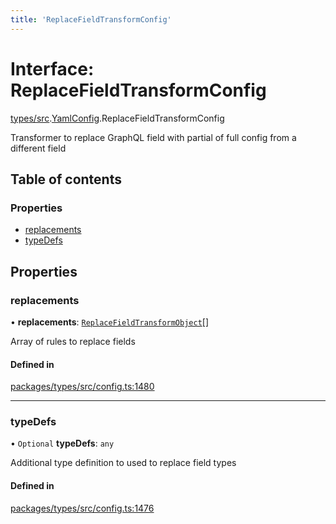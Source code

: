 ```yaml
---
title: 'ReplaceFieldTransformConfig'
---
```


# Interface: ReplaceFieldTransformConfig

[types/src](../modules/types_src).[YamlConfig](../modules/types_src.YamlConfig).ReplaceFieldTransformConfig

Transformer to replace GraphQL field with partial of full config from a different field

## Table of contents

### Properties

- [replacements](types_src.YamlConfig.ReplaceFieldTransformConfig#replacements)
- [typeDefs](types_src.YamlConfig.ReplaceFieldTransformConfig#typedefs)

## Properties

### replacements

• **replacements**: [`ReplaceFieldTransformObject`](types_src.YamlConfig.ReplaceFieldTransformObject)[]

Array of rules to replace fields

#### Defined in

[packages/types/src/config.ts:1480](https://github.com/Urigo/graphql-mesh/blob/master/packages/types/src/config.ts#L1480)

___

### typeDefs

• `Optional` **typeDefs**: `any`

Additional type definition to used to replace field types

#### Defined in

[packages/types/src/config.ts:1476](https://github.com/Urigo/graphql-mesh/blob/master/packages/types/src/config.ts#L1476)
